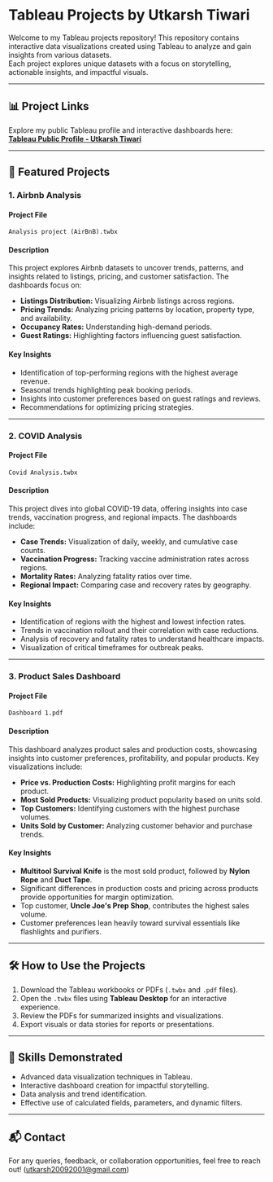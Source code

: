 # Tableau Projects by Utkarsh Tiwari

Welcome to my Tableau projects repository! This repository contains interactive data visualizations created using Tableau to analyze and gain insights from various datasets.  
Each project explores unique datasets with a focus on storytelling, actionable insights, and impactful visuals.

---

## 📊 Project Links

Explore my public Tableau profile and interactive dashboards here:  
[**Tableau Public Profile - Utkarsh Tiwari**](https://public.tableau.com/app/profile/utkarsh.tiwari6965/vizzes)

---

## 🌟 Featured Projects

### 1. **Airbnb Analysis**

#### Project File
`Analysis project (AirBnB).twbx`

#### Description
This project explores Airbnb datasets to uncover trends, patterns, and insights related to listings, pricing, and customer satisfaction. The dashboards focus on:  
- **Listings Distribution:** Visualizing Airbnb listings across regions.  
- **Pricing Trends:** Analyzing pricing patterns by location, property type, and availability.  
- **Occupancy Rates:** Understanding high-demand periods.  
- **Guest Ratings:** Highlighting factors influencing guest satisfaction.

#### Key Insights
- Identification of top-performing regions with the highest average revenue.  
- Seasonal trends highlighting peak booking periods.  
- Insights into customer preferences based on guest ratings and reviews.  
- Recommendations for optimizing pricing strategies.

---

### 2. **COVID Analysis**

#### Project File
`Covid Analysis.twbx`

#### Description
This project dives into global COVID-19 data, offering insights into case trends, vaccination progress, and regional impacts. The dashboards include:  
- **Case Trends:** Visualization of daily, weekly, and cumulative case counts.  
- **Vaccination Progress:** Tracking vaccine administration rates across regions.  
- **Mortality Rates:** Analyzing fatality ratios over time.  
- **Regional Impact:** Comparing case and recovery rates by geography.

#### Key Insights
- Identification of regions with the highest and lowest infection rates.  
- Trends in vaccination rollout and their correlation with case reductions.  
- Analysis of recovery and fatality rates to understand healthcare impacts.  
- Visualization of critical timeframes for outbreak peaks.

---

### 3. **Product Sales Dashboard**

#### Project File
`Dashboard 1.pdf`

#### Description
This dashboard analyzes product sales and production costs, showcasing insights into customer preferences, profitability, and popular products. Key visualizations include:  
- **Price vs. Production Costs:** Highlighting profit margins for each product.  
- **Most Sold Products:** Visualizing product popularity based on units sold.  
- **Top Customers:** Identifying customers with the highest purchase volumes.  
- **Units Sold by Customer:** Analyzing customer behavior and purchase trends.

#### Key Insights
- **Multitool Survival Knife** is the most sold product, followed by **Nylon Rope** and **Duct Tape**.  
- Significant differences in production costs and pricing across products provide opportunities for margin optimization.  
- Top customer, **Uncle Joe's Prep Shop**, contributes the highest sales volume.  
- Customer preferences lean heavily toward survival essentials like flashlights and purifiers.

---

## 🛠 How to Use the Projects
1. Download the Tableau workbooks or PDFs (`.twbx` and `.pdf` files).  
2. Open the `.twbx` files using **Tableau Desktop** for an interactive experience.  
3. Review the PDFs for summarized insights and visualizations.  
4. Export visuals or data stories for reports or presentations.  

---

## 🧠 Skills Demonstrated
- Advanced data visualization techniques in Tableau.  
- Interactive dashboard creation for impactful storytelling.  
- Data analysis and trend identification.  
- Effective use of calculated fields, parameters, and dynamic filters.  

---

## 📬 Contact
For any queries, feedback, or collaboration opportunities, feel free to reach out!
(utkarsh20092001@gmail.com)
